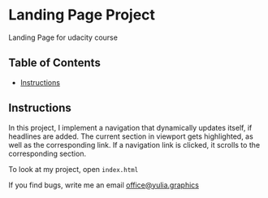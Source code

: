 # Landing Page Project
Landing Page for udacity course

## Table of Contents

* [Instructions](#instructions)

## Instructions

In this project, I implement a navigation that dynamically updates itself, if headlines are added. The current section in viewport gets highlighted, as well as the corresponding link. If a navigation link is clicked, it scrolls to the corresponding section.

To look at my project, open `index.html`

If you find bugs, write me an email office@yulia.graphics
